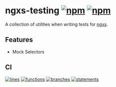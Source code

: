 # ngxs-testing [![npm][npm-badge]][npm] [![npm][npm-dw-badge]][npm]

A collection of utilities when writing tests for [ngxs](https://github.com/ngxs/store).

## Features

- Mock Selectors

## CI

[![lines][coverage-lines-badge]][coverage-report] [![functions][coverage-functions-badge]][coverage-report] [![branches][coverage-branches-badge]][coverage-report] [![statements][coverage-statements-badge]][coverage-report]

[npm]: https://www.npmjs.com/package/@robby-rabbitman/ngxs-testing
[npm-badge]: https://img.shields.io/npm/v/%40robby-rabbitman%2Fngxs-testing
[npm-dw-badge]: https://img.shields.io/npm/dw/%40robby-rabbitman%2Fngxs-testing
[coverage-report]: https://robbyrabbitman.github.io/ngx/coverage/libs/ngxs-testing/index.html
[coverage-lines-badge]: https://robbyrabbitman.github.io/ngx/coverage/libs/ngxs-testing/badges/badge-lines.svg
[coverage-functions-badge]: https://robbyrabbitman.github.io/ngx/coverage/libs/ngxs-testing/badges/badge-functions.svg
[coverage-branches-badge]: https://robbyrabbitman.github.io/ngx/coverage/libs/ngxs-testing/badges/badge-branches.svg
[coverage-statements-badge]: https://robbyrabbitman.github.io/ngx/coverage/libs/ngxs-testing/badges/badge-statements.svg
